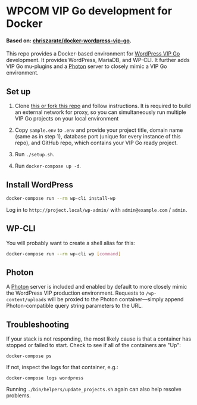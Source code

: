 # WPCOM VIP Go development for Docker

#### Based on: [chriszarate/docker-wordpress-vip-go](https://github.com/chriszarate/docker-wordpress-vip-go).

This repo provides a Docker-based environment for [WordPress VIP Go][vip-go]
development. It provides WordPress, MariaDB, and WP-CLI. It
further adds VIP Go mu-plugins and a [Photon][photon] server to closely mimic a
VIP Go environment.

## Set up

1. Clone [this or fork this repo](https://github.com/szymonmichalik/nginx-proxy) and follow instructions. It is required to build an external network for proxy, so you can simultaneously run multiple VIP Go projects on your local environment

2. Copy `sample.env` to `.env` and provide your project title, domain name (same as in step 1), database port (unique for every instance of this repo), and GitHub repo, which contains your VIP Go ready project.

3. Run `./setup.sh`.

4. Run `docker-compose up -d`.

## Install WordPress

```sh
docker-compose run --rm wp-cli install-wp
```

Log in to `http://project.local/wp-admin/` with `admin@example.com` / `admin`.

## WP-CLI

You will probably want to create a shell alias for this:

```sh
docker-compose run --rm wp-cli wp [command]
```

## Photon

A [Photon][photon] server is included and enabled by default to more closely
mimic the WordPress VIP production environment. Requests to `/wp-content/uploads`
will be proxied to the Photon container—simply append Photon-compatible query
string parameters to the URL.

## Troubleshooting

If your stack is not responding, the most likely cause is that a container has
stopped or failed to start. Check to see if all of the containers are "Up":

```
docker-compose ps
```

If not, inspect the logs for that container, e.g.:

```
docker-compose logs wordpress
```

Running `./bin/helpers/update_projects.sh` again can also help resolve problems.

[vip-go]: https://vip.wordpress.com/documentation/vip-go/
[photon]: https://jetpack.com/support/photon/
[image]: https://hub.docker.com/r/chriszarate/wordpress/
